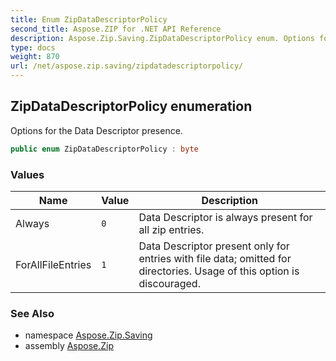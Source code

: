 ```yaml
---
title: Enum ZipDataDescriptorPolicy
second_title: Aspose.ZIP for .NET API Reference
description: Aspose.Zip.Saving.ZipDataDescriptorPolicy enum. Options for the Data Descriptor presence
type: docs
weight: 870
url: /net/aspose.zip.saving/zipdatadescriptorpolicy/
---
```

## ZipDataDescriptorPolicy enumeration

Options for the Data Descriptor presence.

```csharp
public enum ZipDataDescriptorPolicy : byte
```

### Values

| Name | Value | Description |
| --- | --- | --- |
| Always | `0` | Data Descriptor is always present for all zip entries. |
| ForAllFileEntries | `1` | Data Descriptor present only for entries with file data; omitted for directories. Usage of this option is discouraged. |

### See Also

* namespace [Aspose.Zip.Saving](../../aspose.zip.saving/)
* assembly [Aspose.Zip](../../)


